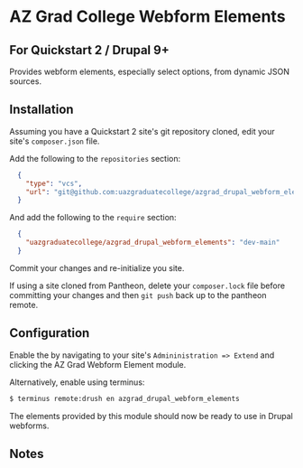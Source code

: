# AZ Grad College Webform Elements
## For Quickstart 2 / Drupal 9+

Provides webform elements, especially select options, from dynamic JSON sources.

## Installation

Assuming you have a Quickstart 2 site's git repository cloned, edit your site's 
`composer.json` file.

Add the following to the `repositories` section:

```json
  {
    "type": "vcs",
    "url": "git@github.com:uazgraduatecollege/azgrad_drupal_webform_elements.git"
  }
  ```
And add the following to the `require` section:

```json 
  {
    "uazgraduatecollege/azgrad_drupal_webform_elements": "dev-main"
  }
```

Commit your changes and re-initialize you site.

If using a site cloned from Pantheon, delete your `composer.lock` file before
committing your changes and then `git push` back up to the pantheon remote.

## Configuration 

Enable the by navigating to your site's `Admininistration => Extend` and clicking 
the AZ Grad Webform Element module.

Alternatively, enable using terminus:

```sh
$ terminus remote:drush en azgrad_drupal_webform_elements 
```

The elements provided by this module should now be ready to use in Drupal webforms.

## Notes

